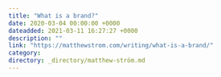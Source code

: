 ```yaml
---
title: "What is a brand?"
date: 2020-03-04 00:00:00 +0000
dateadded: 2021-03-11 16:27:27 +0000
description: ""
link: "https://matthewstrom.com/writing/what-is-a-brand/"
category:
directory: _directory/matthew-ström.md
---
```

